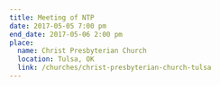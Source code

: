 ```yaml
---
title: Meeting of NTP
date: 2017-05-05 7:00 pm
end_date: 2017-05-06 2:00 pm
place:
  name: Christ Presbyterian Church
  location: Tulsa, OK
  link: /churches/christ-presbyterian-church-tulsa
---
```

